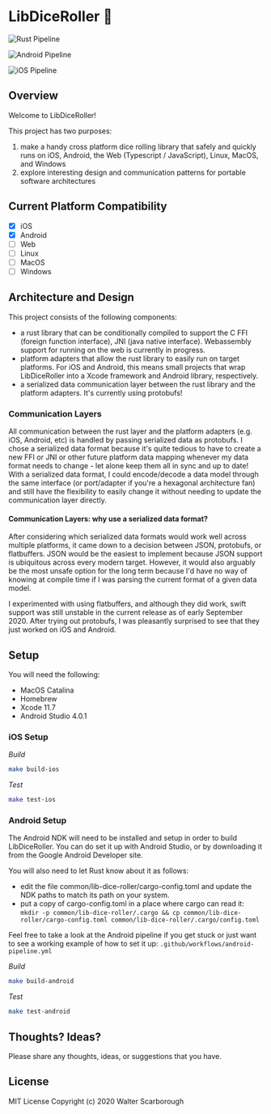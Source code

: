 # LibDiceRoller 🎲

![Rust Pipeline](https://github.com/walterscarborough/lib-dice-roller/workflows/Rust%20Pipeline/badge.svg)

![Android Pipeline](https://github.com/walterscarborough/lib-dice-roller/workflows/Android%20Pipeline/badge.svg)

![iOS Pipeline](https://github.com/walterscarborough/lib-dice-roller/workflows/iOS%20Pipeline/badge.svg)

## Overview
Welcome to LibDiceRoller!

This project has two purposes: 
1. make a handy cross platform dice rolling library that safely and quickly runs on iOS, Android, the Web (Typescript / JavaScript), Linux, MacOS, and Windows
1. explore interesting design and communication patterns for portable software architectures

## Current Platform Compatibility
- [x] iOS
- [x] Android
- [ ] Web
- [ ] Linux
- [ ] MacOS
- [ ] Windows

## Architecture and Design
This project consists of the following components:
* a rust library that can be conditionally compiled to support the C FFI (foreign function interface), JNI (java native interface). Webassembly support for running on the web is currently in progress.
* platform adapters that allow the rust library to easily run on target platforms. For iOS and Android, this means small projects that wrap LibDiceRoller into a Xcode framework and Android library, respectively.
* a serialized data communication layer between the rust library and the platform adapters. It's currently using protobufs!

### Communication Layers
All communication between the rust layer and the platform adapters (e.g. iOS, Android, etc) is handled by passing serialized data as protobufs.
I chose a serialized data format because it's quite tedious to have to create a new FFI or JNI or other future platform data mapping whenever my data format needs to change - let alone keep them all in sync and up to date! 
With a serialized data format, I could encode/decode a data model through the same interface (or port/adapter if you're a hexagonal architecture fan) and still have the flexibility to easily change it without needing to update the communication layer directly.

#### Communication Layers: why use a serialized data format? 
After considering which serialized data formats would work well across multiple platforms, it came down to a decision between JSON, protobufs, or flatbuffers.
JSON would be the easiest to implement because JSON support is ubiquitous across every modern target.
However, it would also arguably be the most unsafe option for the long term because I'd have no way of knowing at compile time if I was parsing the current format of a given data model.

I experimented with using flatbuffers, and although they did work, swift support was still unstable in the current release as of early September 2020.
After trying out protobufs, I was pleasantly surprised to see that they just worked on iOS and Android.

## Setup

You will need the following:
* MacOS Catalina
* Homebrew
* Xcode 11.7
* Android Studio 4.0.1

### iOS Setup

*Build*
```bash
make build-ios
```

*Test*
```bash
make test-ios
```

### Android Setup

The Android NDK will need to be installed and setup in order to build LibDiceRoller. 
You can do set it up with Android Studio, or by downloading it from the Google Android Developer site.

You will also need to let Rust know about it as follows:
* edit the file common/lib-dice-roller/cargo-config.toml and update the NDK paths to match its path on your system.
* put a copy of cargo-config.toml in a place where cargo can read it: `mkdir -p common/lib-dice-roller/.cargo && cp common/lib-dice-roller/cargo-config.toml common/lib-dice-roller/.cargo/config.toml`

Feel free to take a look at the Android pipeline if you get stuck or just want to see a working example of how to set it up: `.github/workflows/android-pipeline.yml`

*Build*
```bash
make build-android
```

*Test*
```bash
make test-android
```

## Thoughts? Ideas?
Please share any thoughts, ideas, or suggestions that you have.

## License
MIT License Copyright (c) 2020 Walter Scarborough
